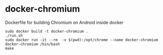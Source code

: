 # docker-chromium
Dockerfile for building Chromium on Android inside docker

`sudo docker build -t docker-chromium .`<br>
`./run.sh`<br>
`sudo docker run -it --rm  -v $(pwd):/opt/chrome --name docker-chromium docker-chromium /bin/bash`<br>
`make`<br>

